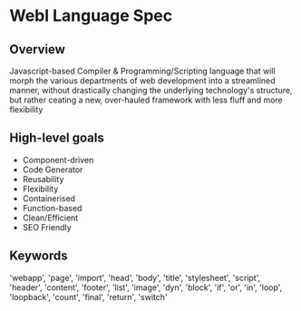 # Webl Language Spec

## Overview
Javascript-based Compiler & Programming/Scripting language that will morph the various departments of web development into a streamlined manner, without drastically changing the underlying technology's structure, but rather ceating a new, over-hauled framework with less fluff and more flexibility

## High-level goals
* Component-driven
* Code Generator
* Reusability
* Flexibility
* Containerised
* Function-based
* Clean/Efficient
* SEO Friendly

## Keywords
'webapp', 'page', 'import', 'head', 'body', 'title', 'stylesheet', 'script', 'header', 'content', 'footer', 'list', 'image', 'dyn', 'block', 'if', 'or', 'in', 'loop', 'loopback', 'count', 'final', 'return', 'switch'


